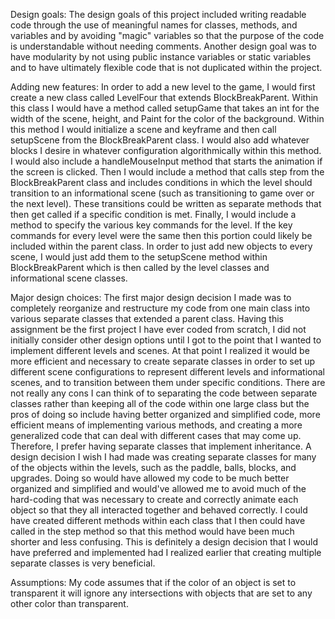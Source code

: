 Design goals: The design goals of this project included writing readable code through the use of meaningful names for 
classes, methods, and variables and by avoiding "magic" variables so that the purpose of the code is 
understandable without needing comments. Another design goal was to have modularity by not using public 
instance variables or static variables and to have ultimately flexible code that is not duplicated within 
the project.

Adding new features: In order to add a new level to the game, I would first create a new class called LevelFour that extends 
BlockBreakParent. Within this class I would have a method called setupGame that takes an int for the width 
of the scene, height, and Paint for the color of the background. Within this method I would initialize a scene 
and keyframe and then call setupScene from the BlockBreakParent class. I would also add whatever blocks I desire 
in whatever configuration algorithmically within this method. I would also include a handleMouseInput method 
that starts the animation if the screen is clicked. Then I would include a method that calls step from the 
BlockBreakParent class and includes conditions in which the level should transition to an informational scene 
(such as transitioning to game over or the next level). These transitions could be written as separate methods 
that then get called if a specific condition is met. Finally, I would include a method to specify the various key
 commands for the level. If the key commands for every level were the same then this portion could likely be included 
 within the parent class. In order to just add new objects to every scene, I would just add them to the setupScene method
 within BlockBreakParent which is then called by the level classes and informational scene classes.
 
Major design choices: The first major design decision I made was to completely reorganize and restructure my code from one
main class into various separate classes that extended a parent class. Having this assignment be the first project I have 
ever coded from scratch, I did not initially consider other design options until I got to the point that I wanted to implement
different levels and scenes. At that point I realized it would be more efficient and necessary to create separate classes in
order to set up different scene configurations to represent different levels and informational scenes, and to transition between 
them under specific conditions. There are not really any cons I can think of to separating the code between separate classes rather 
than keeping all of the code within one large class but the pros of doing so include having better organized and simplified code, 
more efficient means of implementing various methods, and creating a more generalized code that can deal with different cases that 
may come up. Therefore, I prefer having separate classes that implement inheritance. A design decision I wish I had made was creating
separate classes for many of the objects within the levels, such as the paddle, balls, blocks, and upgrades. Doing so would have allowed 
my code to be much better organized and simplified and would've allowed me to avoid much of the hard-coding that was necessary to create
and correctly animate each object so that they all interacted together and behaved correctly. I could have created different methods
within each class that I then could have called in the step method so that this method would have been much shorter and less confusing. 
This is definitely a design decision that I would have preferred and implemented had I realized earlier that creating multiple separate 
classes is very beneficial.

 Assumptions: My code assumes that if the color of an object is set to transparent it will ignore any intersections with objects that are
 set to any other color than transparent.
 